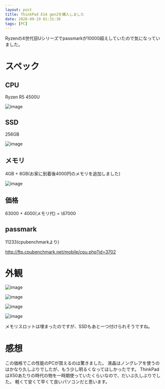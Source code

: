```yaml
---
layout: post
title: ThinkPad E14 gen2を購入しました
date: 2020-09-19 01:31:38
tags: [PC]
---
```


Ryzenの4世代目Uシリーズでpassmarkが10000超えしていたので気になっていました。

# スペック

## CPU

Ryzen R5 4500U

![image](https://user-images.githubusercontent.com/20591351/93623178-42cbcb80-fa19-11ea-927d-b9dad18880d9.png)

## SSD

256GB

![image](https://user-images.githubusercontent.com/20591351/93622980-f8e2e580-fa18-11ea-9bdc-0b83e73c836e.png)

## メモリ

4GB + 8GB(お家に到着後4000円のメモリを追加しました)

![image](https://user-images.githubusercontent.com/20591351/93623315-8292b300-fa19-11ea-9d34-fd0a80274a98.png)

## 価格

63000 + 4000(メモリ代) = \67000

## passmark

11233(cpubenchmarkより)

http://ftp.cpubenchmark.net/mobile/cpu.php?id=3702

# 外観

![image](https://user-images.githubusercontent.com/20591351/93624507-6bed5b80-fa1b-11ea-9899-1ddc741a64b0.png)

![image](https://user-images.githubusercontent.com/20591351/93624528-7576c380-fa1b-11ea-9cf8-3877e091ea10.png)

![image](https://user-images.githubusercontent.com/20591351/93624553-81fb1c00-fa1b-11ea-9785-83b236510bb5.png)

![image](https://user-images.githubusercontent.com/20591351/93624596-9212fb80-fa1b-11ea-81aa-55a33898e580.png)

メモリスロットは埋まったのですが、SSDもあと一つ付けられそうですね。

# 感想

この価格でこの性能のPCが買えるのは驚きました。
液晶はノングレアを使うのはかなり久しぶりでしたが、もう少し明るくなってほしかったです。
ThinkPadはX50あたりの時代の物を一時期使っていたくらいなので、だいぶ久しぶりでした。
軽くて安くて早くて良いパソコンだと思います。

